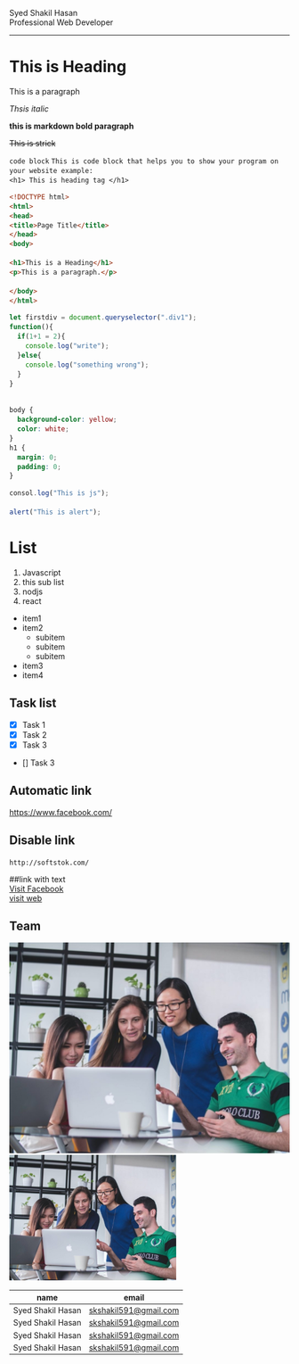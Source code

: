 <!-- Markdown Tutorial -->

<!-- for creating new line use 2 space or <br> tag  -->
Syed Shakil Hasan  
Professional Web Developer

<!-- to create a horizontal roll use 3 dashed -->
---

<!-- to create a heading use hash tag 1 has that mins h1 -->
# This is Heading

<!-- to create a paragraph use p tag or underscore start and end  -->

<p>This is a paragraph</p>

_Thsis italic_

__this is markdown bold paragraph__

~~This is strick~~

`code block`
`This is code block that helps you to show your program on your website example: `  
`<h1> This is heading tag </h1>`
```html
<!DOCTYPE html>
<html>
<head>
<title>Page Title</title>
</head>
<body>

<h1>This is a Heading</h1>
<p>This is a paragraph.</p>

</body>
</html>
```

```javascript
let firstdiv = document.queryselector(".div1");
function(){
  if(1+1 = 2){
    console.log("write");
  }else{
    console.log("something wrong");
  }
}
 
```

```css
body {
  background-color: yellow;
  color: white;
}
h1 {
  margin: 0;
  padding: 0;
}
```

```javascript
consol.log("This is js");

alert("This is alert");
```

# List

1. Javascript
2. this sub list
3. nodjs
4. react

- item1
- item2
  - subitem
  - subitem
  - subitem
- item3
- item4

## Task list

- [x] Task 1
- [x] Task 2
- [x] Task 3
- [] Task 3

## Automatic link

https://www.facebook.com/

## Disable link

`http://softstok.com/`  

##link with text  
[Visit Facebook](https://www.facebook.com/)  
[visit web](http://softstok.com/)
## Team

![Team](./images/image1.jpg)
<img src="./images/image1.jpg" title="Our Team" width="300px">

|name|email|
|----|----|
|Syed Shakil Hasan|skshakil591@gmail.com|
|Syed Shakil Hasan|skshakil591@gmail.com|
|Syed Shakil Hasan|skshakil591@gmail.com|
|Syed Shakil Hasan|skshakil591@gmail.com|